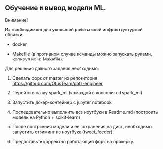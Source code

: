 ## Обучение и вывод модели ML.

Внимание!

Из необходимого для успешной работы всей инфраструктурной обвязки:

- docker

- Makefile  (в противном случае команды можно запускать руками, копируя их из Makefile).

Для решения данного задания необходимо:

1. Сделать форк от master из репозитория https://github.com/OtusTeam/data-engineer

2. Перейти в папку spark_ml (командой в консоли: cd spark_ml)

3. Запустить докер-контейнер с jupyter notebook

4. Последовательно выполнить все ноутбуки в Readme.md (построить модель на Python + scikit-learn)

5. После построения модели и ее сохранения на диск, необходимо запустить стриминг из ноутбука (tweet_feeder).  

6. Предоставьте корректно работающий форк на проверку. 
